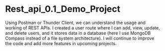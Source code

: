 # Rest_api_0.1_Demo_Project
Using Postman or Thunder Client, we can understand the usage and working of REST APIs. I created a user route where I can add, view, update, and delete users, and it stores data in a database (here I use MongoDB Compass instead of a file system architecture). I will continue to improve the code and add more features in upcoming projects.
